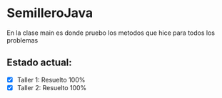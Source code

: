 ﻿# SemilleroJava

En la clase main es donde pruebo los metodos que hice para todos los problemas

## Estado actual: 
-[X] Taller 1: Resuelto 100%
-[X] Taller 2: Resuelto 100%
